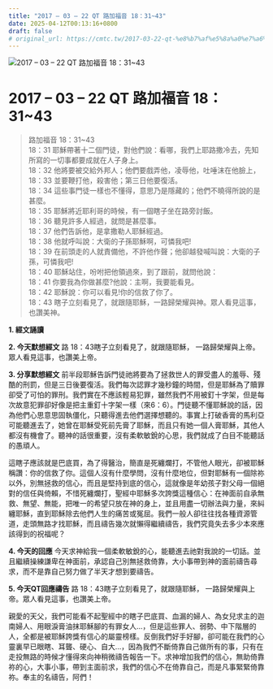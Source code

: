 ```yaml
---
title: "2017 – 03 – 22 QT 路加福音 18：31~43"
date: 2025-04-12T00:13:16+0800
draft: false
# original_url: https://cmtc.tw/2017-03-22-qt-%e8%b7%af%e5%8a%a0%e7%a6%8f%e9%9f%b3-18%ef%bc%9a3143
---
```


![2017 – 03 – 22 QT 路加福音 18：31\~43](/images/qt.jpg   "2017 – 03 – 22 QT 路加福音 18：31\~43")

# 2017 – 03 – 22 QT 路加福音 18：31\~43

> 路加福音 18：31\~43  
> 18：31 耶穌帶著十二個門徒，對他們說：看哪，我們上耶路撒冷去，先知所寫的一切事都要成就在人子身上。  
> 18：32 他將要被交給外邦人；他們要戲弄他，凌辱他，吐唾沫在他臉上，  
> 18：33 並要鞭打他，殺害他；第三日他要復活。  
> 18：34 這些事門徒一樣也不懂得，意思乃是隱藏的；他們不曉得所說的是甚麼。  
> 18：35 耶穌將近耶利哥的時候，有一個瞎子坐在路旁討飯。  
> 18：36 聽見許多人經過，就問是甚麼事。  
> 18：37 他們告訴他，是拿撒勒人耶穌經過。  
> 18：38 他就呼叫說：大衛的子孫耶穌啊，可憐我吧!  
> 18：39 在前頭走的人就責備他，不許他作聲；他卻越發喊叫說：大衛的子孫，可憐我吧!  
> 18：40 耶穌站住，吩咐把他領過來，到了跟前，就問他說：  
> 18：41 你要我為你做甚麼?他說：主啊，我要能看見。  
> 18：42 耶穌說：你可以看見!你的信救了你了。  
> 18：43 瞎子立刻看見了，就跟隨耶穌，一路歸榮耀與神。眾人看見這事，也讚美神。

**1.  經文誦讀**

**2.  今天默想經文**
路 18：43瞎子立刻看見了，就跟隨耶穌， 一路歸榮耀與上帝。眾人看見這事，也讚美上帝。

**3. 分享默想經文**
前半段耶穌告訴門徒祂將要為了拯救世人的罪受盡人的羞辱、殘酷的刑罰，但是三日後要復活。我們每次認罪才幾秒鐘的時間，但是耶穌為了贖罪卻受了可怕的罪刑。我們實在不應該輕易犯罪，雖然我們不用被釘十字架，但是每次故意犯罪卻好像是把主重釘十字架一樣（來6：6）。門徒聽不懂耶穌說的話，因為他們心思意思固執僵化，只聽得進去他們選擇想聽的。事實上打破香膏的馬利亞可能聽進去了，她曾在耶穌受死前先膏了耶穌，而且只有她一個人膏耶穌，其他人都沒有機會了。聽神的話很重要，沒有柔軟敏銳的心思，我們就成了白目不能聽話的愚頑人。

這瞎子應該就是巴底買，為了得醫治，簡直是死纏爛打，不管他人眼光，卻被耶穌稱讚：你的信救了你。這個人沒有什麼學問，沒有什麼地位，但對耶穌有一個除祢以外，別無拯救的信心，而且是堅持到底的信心，這就像是年幼孩子對父母一個絕對的信任與倚賴，不惜死纏爛打，聖經中耶穌多次誇獎這種信心：在神面前自承無救、無望、無能，把唯一的希望只放在神的身上，並且用盡一切辦法與力量，來糾纏耶穌，直到耶穌除去他們人生的痛苦或冤屈。我們一般人卻往往找各種資源管道，走頭無路才找耶穌，而且禱告幾次就懶得繼續禱告，我們究竟失去多少本來應該得到的祝福呢？

**4. 今天的回應**
今天求神給我一個柔軟敏銳的心，能聽進去祂對我說的一切話。並且繼續操練謙卑在神面前，承認自己別無拯救倚靠，大小事帶到神的面前禱告尋求，而不是靠自己努力做了半天才想到要禱告。

**5. 今天QT回應禱告**
路 18：43瞎子立刻看見了，就跟隨耶穌， 一路歸榮耀與上帝。眾人看見這事，也讚美上帝。

親愛的天父，我們可能看不起聖經中的瞎子巴底買、血漏的婦人、為女兒求主的迦南婦人、用眼淚膏油抹耶穌腳的有罪女人…，但是這些罪人、弱勢、中下階層的人，全都是被耶穌誇獎有信心的屬靈榜樣。反倒我們好手好腳，卻可能在我們的心靈裏早已眼瞎、耳聾、硬心、自大…，因為我們不斷倚靠自己做所有的事，只有在走投無路的時候才懂得來向神稍微禱告報告一下。求神增加我們的信心，無助倚靠祢的心，大事小事，帶到主面前求，我們的信心不在倚靠自己，而是凡事緊緊倚靠祢。奉主的名禱告，阿們！
